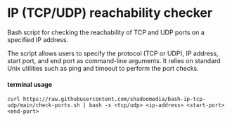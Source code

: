 # IP (TCP/UDP) reachability checker 
Bash script for checking the reachability of TCP and UDP ports on a specified IP address. 

The script allows users to specify the protocol (TCP or UDP), IP address, start port, and end port as command-line arguments. It relies on standard Unix utilities such as ping and timeout to perform the port checks.


#### terminal usage

```shell
curl https://raw.githubusercontent.com/shadoomedia/bash-ip-tcp-udp/main/check-ports.sh | bash -s <tcp/udp> <ip-address> <start-port> <end-port>
```
